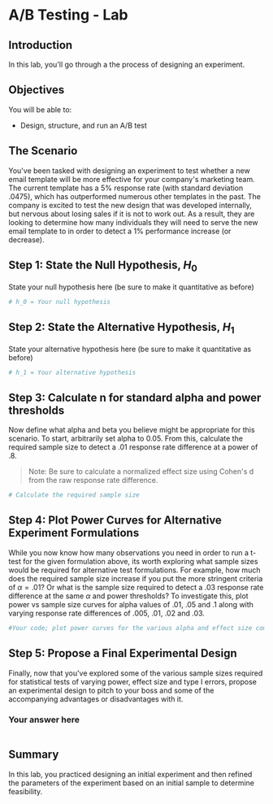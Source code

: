 
# A/B Testing - Lab

## Introduction

In this lab, you'll go through a the process of designing an experiment.

## Objectives
You will be able to:

* Design, structure, and run an A/B test


## The Scenario

You've been tasked with designing an experiment to test whether a new email template will be more effective for your company's marketing team. The current template has a 5% response rate (with standard deviation .0475), which has outperformed numerous other templates in the past. The company is excited to test the new design that was developed internally, but nervous about losing sales if it is not to work out. As a result, they are looking to determine how many individuals they will need to serve the new email template to in order to detect a 1% performance increase (or decrease).


## Step 1: State the Null Hypothesis, $H_0$

State your null hypothesis here (be sure to make it quantitative as before)


```python
# h_0 = Your null hypothesis
```

## Step 2: State the Alternative Hypothesis, $H_1$

State your alternative hypothesis here (be sure to make it quantitative as before)


```python
# h_1 = Your alternative hypothesis
```

## Step 3: Calculate n for standard alpha and power thresholds

Now define what alpha and beta you believe might be appropriate for this scenario.
To start, arbitrarily set alpha to 0.05. From this, calculate the required sample size to detect a .01 response rate difference at a power of .8.

> Note: Be sure to calculate a normalized effect size using Cohen's d from the raw response rate difference.


```python
# Calculate the required sample size
```

## Step 4: Plot Power Curves for Alternative Experiment Formulations

While you now know how many observations you need in order to run a t-test for the given formulation above, its worth exploring what sample sizes would be required for alternative test formulations. For example, how much does the required sample size increase if you put the more stringent criteria of $\alpha=.01$? Or what is the sample size required to detect a .03 response rate difference at the same $\alpha$ and power thresholds? To investigate this, plot power vs sample size curves for alpha values of .01, .05 and .1 along with varying response rate differences of .005, .01, .02 and .03.


```python
#Your code; plot power curves for the various alpha and effect size combinations
```

## Step 5: Propose a Final Experimental Design

Finally, now that you've explored some of the various sample sizes required for statistical tests of varying power, effect size and type I errors, propose an experimental design to pitch to your boss and some of the accompanying advantages or disadvantages with it.

### Your answer here


```python

```

## Summary

In this lab, you practiced designing an initial experiment and then refined the parameters of the experiment based on an initial sample to determine feasibility.
